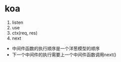 # koa
1. listen 
2. use
3. ctx(req, res)
4. next

- 中间件函数的执行顺序是一个洋葱模型的顺序
- 下一个中间件的执行需要上一个中间件函数调用next()